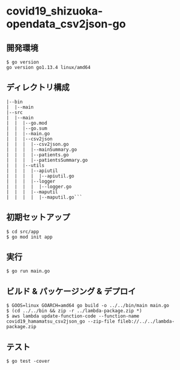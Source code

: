 # covid19_shizuoka-opendata_csv2json-go

## 開発環境

```
$ go version
go version go1.13.4 linux/amd64
```

## ディレクトリ構成

```
|--bin
|  |--main
|--src
|  |--main
|  |  |--go.mod
|  |  |--go.sum
|  |  |--main.go
|  |  |--csv2json
|  |  |  |--csv2json.go
|  |  |  |--mainSummary.go
|  |  |  |--patients.go
|  |  |  |--patientsSummary.go
|  |  |--utils
|  |  |  |--apiutil
|  |  |  |  |--apiutil.go
|  |  |  |--logger
|  |  |  |  |--logger.go
|  |  |  |--maputil
|  |  |  |  |--maputil.go```
```

## 初期セットアップ

```
$ cd src/app
$ go mod init app
```

## 実行

```
$ go run main.go
```


## ビルド & パッケージング & デプロイ

```
$ GOOS=linux GOARCH=amd64 go build -o ../../bin/main main.go
$ (cd ../../bin && zip -r ../lambda-package.zip *)
$ aws lambda update-function-code --function-name covid19_hamamatsu_csv2json_go --zip-file fileb://../../lambda-package.zip
```

## テスト

```
$ go test -cover
```

